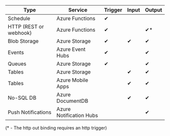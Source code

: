 Type | Service | Trigger | Input | Output 
-----|---------|---------|-------|--------
Schedule | Azure Functions | &#10004; |  | 
HTTP (REST or webhook) | Azure Functions | &#10004; |  | &#10004;\*
Blob Storage | Azure Storage | &#10004; | &#10004; | &#10004; 
Events | Azure Event Hubs | &#10004; | | &#10004;
Queues | Azure Storage | &#10004; |  | &#10004;
Tables | Azure Storage |  | &#10004; | &#10004;
Tables | Azure Mobile Apps |  | &#10004; | &#10004;
No-SQL DB | Azure DocumentDB |  | &#10004; | &#10004;
Push Notifications | Azure Notification Hubs | | | &#10004;

(\* - The http out binding requires an http trigger)

<!--HONumber=Oct16_HO2-->



